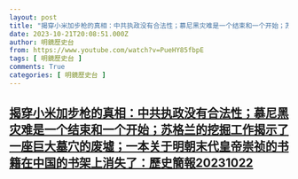 ```yaml
---
layout: post
title: "揭穿小米加步枪的真相：中共执政没有合法性；慕尼黑灾难是一个结束和一个开始；苏格兰的挖掘工作揭示了一座巨大墓穴的废墟；一本关于明朝末代皇帝崇祯的书籍在中国的书架上消失了：歷史簡報20231022"
date: 2023-10-21T20:08:51.000Z
author: 明鏡歷史台
from: https://www.youtube.com/watch?v=PueHY85fbpE
tags: [ 明鏡歷史台 ]
comments: True
categories: [ 明鏡歷史台 ]
---
```

<!--1697918931000-->
[揭穿小米加步枪的真相：中共执政没有合法性；慕尼黑灾难是一个结束和一个开始；苏格兰的挖掘工作揭示了一座巨大墓穴的废墟；一本关于明朝末代皇帝崇祯的书籍在中国的书架上消失了：歷史簡報20231022](https://www.youtube.com/watch?v=PueHY85fbpE)
------

<div>

</div>
